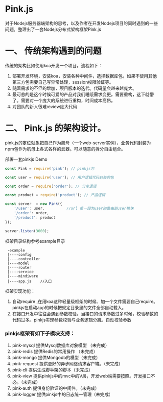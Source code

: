 # Pink.js

对于Nodejs服务器端架构的思考，以及作者在开发Nodejs项目的同时遇到的一些问题，整理出了一套Nodejs分布式架构框架Pink.js

# 一、 传统架构遇到的问题
    
传统的架构比如使用koa开发一个项目，流程如下：
1. 部署开发环境，安装koa，安装各种中间件，选择数据库包。如果不使用其他第三方包需要自己写异常处理，session权限验证等。
2. 随着需求的不但的增加，项目版本的迭代。代码量会越来越庞大。
3. 最可悲的是这个时候可爱的产品对我们睡哦需求变更。需要重构，这下就懵了。需要对一个庞大的系统进行重构，时间成本高昂。
4. 对团队的新人很难review庞大代码
# 二、 Pink.js 的架构设计。

pink.js的定位就象把自己作为航母（一个web-server实例），业务代码封装为npm包作为航母上各式各样的武器。可以随意的拆分自由组合。

部署一套pinkjs Demo
```js
const Pink = require('pink'); // pinkjs包

const user = require('user'); // 用户逻辑代码封装的包

const order = require('order'); // 订单逻辑

const product = require('product'); // 产品逻辑

const server  = new Pink({
	'/user': user,          //url 第一段为user的路由到user模块
	'/order': order,
	'/product': product
});

server.listen(3000);
```

 框架目录结构参考example目录
 
```$xslt
 -example
 |----config
 |----controller
 |----model
 |----router
 |----service
 |----mindiware
 |----app.js    //入口
```

框架实现功能：
1. 自动require ,在用koa这种轻量级框架的时候、加一个文件需要自己require。pinkjs在启动app的时候把规定目录里的文件全部自动载入。
2. 在接口开发中往往会遇到参数校验，当接口的请求参数过多时候，校验参数的代码过多。pinkjs实现参数校验与业务逻辑分离。自动校验参数


### pinkjs框架有如下子模块支持：

1. pink-mysql   提供Mysql数据库对象模型  （未完成）
2. pink-redis   提供Redis的常用操作    （未完成）
3. pink-mongo   提供Mongodb的模型（未完成）
4. pink-request 提供更好的异步网络请求客户端。（未完成）
5. pink-cli     提供生成脚手架的脚本（未完成）
6. pink-view    提供pinkjs中的mvc中的V层，开发web端需要按照。开发接口不必。（未完成）
7. pink-auth    提供身份验证的中间件。（未完成）
8. pink-logger  提供pinkjs中的日志统一管理（未完成）

